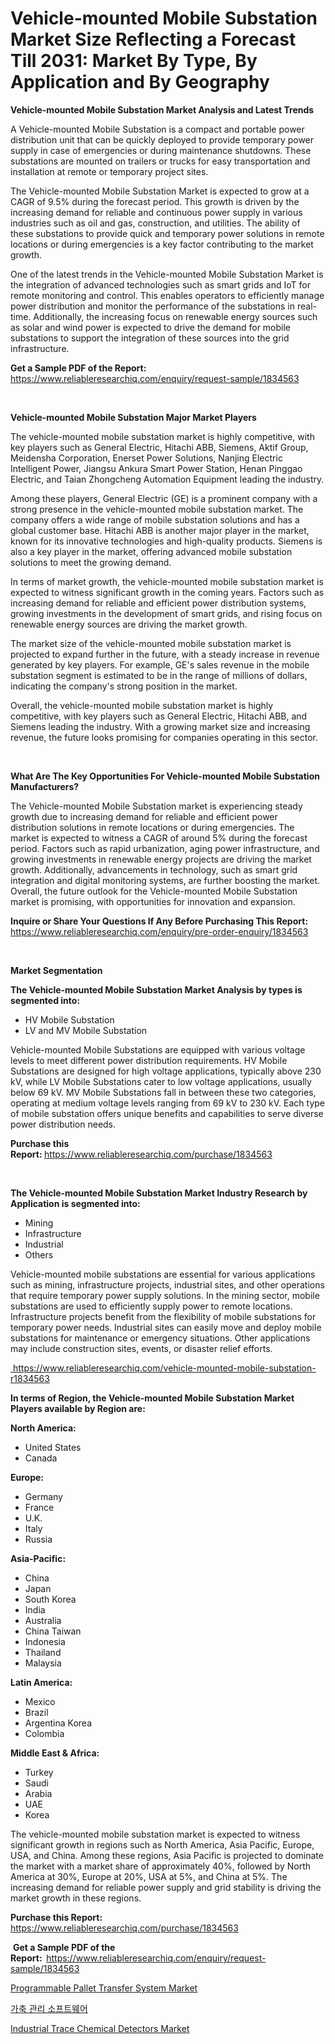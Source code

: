 <p><h1>Vehicle-mounted Mobile Substation Market Size Reflecting a Forecast Till 2031: Market By Type, By Application and By Geography</h1></p><p><strong>Vehicle-mounted Mobile Substation Market Analysis and Latest Trends</strong></p>
<p><p>A Vehicle-mounted Mobile Substation is a compact and portable power distribution unit that can be quickly deployed to provide temporary power supply in case of emergencies or during maintenance shutdowns. These substations are mounted on trailers or trucks for easy transportation and installation at remote or temporary project sites.</p><p>The Vehicle-mounted Mobile Substation Market is expected to grow at a CAGR of 9.5% during the forecast period. This growth is driven by the increasing demand for reliable and continuous power supply in various industries such as oil and gas, construction, and utilities. The ability of these substations to provide quick and temporary power solutions in remote locations or during emergencies is a key factor contributing to the market growth.</p><p>One of the latest trends in the Vehicle-mounted Mobile Substation Market is the integration of advanced technologies such as smart grids and IoT for remote monitoring and control. This enables operators to efficiently manage power distribution and monitor the performance of the substations in real-time. Additionally, the increasing focus on renewable energy sources such as solar and wind power is expected to drive the demand for mobile substations to support the integration of these sources into the grid infrastructure.</p></p>
<p><strong>Get a Sample PDF of the Report:&nbsp;</strong> <a href="https://www.reliableresearchiq.com/enquiry/request-sample/1834563">https://www.reliableresearchiq.com/enquiry/request-sample/1834563</a></p>
<p>&nbsp;</p>
<p><strong>Vehicle-mounted Mobile Substation Major Market Players</strong></p>
<p><p>The vehicle-mounted mobile substation market is highly competitive, with key players such as General Electric, Hitachi ABB, Siemens, Aktif Group, Meidensha Corporation, Enerset Power Solutions, Nanjing Electric Intelligent Power, Jiangsu Ankura Smart Power Station, Henan Pinggao Electric, and Taian Zhongcheng Automation Equipment leading the industry.</p><p>Among these players, General Electric (GE) is a prominent company with a strong presence in the vehicle-mounted mobile substation market. The company offers a wide range of mobile substation solutions and has a global customer base. Hitachi ABB is another major player in the market, known for its innovative technologies and high-quality products. Siemens is also a key player in the market, offering advanced mobile substation solutions to meet the growing demand.</p><p>In terms of market growth, the vehicle-mounted mobile substation market is expected to witness significant growth in the coming years. Factors such as increasing demand for reliable and efficient power distribution systems, growing investments in the development of smart grids, and rising focus on renewable energy sources are driving the market growth.</p><p>The market size of the vehicle-mounted mobile substation market is projected to expand further in the future, with a steady increase in revenue generated by key players. For example, GE's sales revenue in the mobile substation segment is estimated to be in the range of millions of dollars, indicating the company's strong position in the market.</p><p>Overall, the vehicle-mounted mobile substation market is highly competitive, with key players such as General Electric, Hitachi ABB, and Siemens leading the industry. With a growing market size and increasing revenue, the future looks promising for companies operating in this sector.</p></p>
<p>&nbsp;</p>
<p><strong>What Are The Key Opportunities For Vehicle-mounted Mobile Substation Manufacturers?</strong></p>
<p><p>The Vehicle-mounted Mobile Substation market is experiencing steady growth due to increasing demand for reliable and efficient power distribution solutions in remote locations or during emergencies. The market is expected to witness a CAGR of around 5% during the forecast period. Factors such as rapid urbanization, aging power infrastructure, and growing investments in renewable energy projects are driving the market growth. Additionally, advancements in technology, such as smart grid integration and digital monitoring systems, are further boosting the market. Overall, the future outlook for the Vehicle-mounted Mobile Substation market is promising, with opportunities for innovation and expansion.</p></p>
<p><strong>Inquire or Share Your Questions If Any Before Purchasing This Report:</strong> <a href="https://www.reliableresearchiq.com/enquiry/pre-order-enquiry/1834563">https://www.reliableresearchiq.com/enquiry/pre-order-enquiry/1834563</a></p>
<p>&nbsp;</p>
<p><strong>Market Segmentation</strong></p>
<p><strong>The Vehicle-mounted Mobile Substation Market Analysis by types is segmented into:</strong></p>
<p><ul><li>HV Mobile Substation</li><li>LV and MV Mobile Substation</li></ul></p>
<p><p>Vehicle-mounted Mobile Substations are equipped with various voltage levels to meet different power distribution requirements. HV Mobile Substations are designed for high voltage applications, typically above 230 kV, while LV Mobile Substations cater to low voltage applications, usually below 69 kV. MV Mobile Substations fall in between these two categories, operating at medium voltage levels ranging from 69 kV to 230 kV. Each type of mobile substation offers unique benefits and capabilities to serve diverse power distribution needs.</p></p>
<p><strong>Purchase this Report:&nbsp;</strong><a href="https://www.reliableresearchiq.com/purchase/1834563">https://www.reliableresearchiq.com/purchase/1834563</a></p>
<p>&nbsp;</p>
<p><strong>The Vehicle-mounted Mobile Substation Market Industry Research by Application is segmented into:</strong></p>
<p><ul><li>Mining</li><li>Infrastructure</li><li>Industrial</li><li>Others</li></ul></p>
<p><p>Vehicle-mounted mobile substations are essential for various applications such as mining, infrastructure projects, industrial sites, and other operations that require temporary power supply solutions. In the mining sector, mobile substations are used to efficiently supply power to remote locations. Infrastructure projects benefit from the flexibility of mobile substations for temporary power needs. Industrial sites can easily move and deploy mobile substations for maintenance or emergency situations. Other applications may include construction sites, events, or disaster relief efforts.</p></p>
<p><a href="https://www.reliableresearchiq.com/vehicle-mounted-mobile-substation-r1834563">&nbsp;https://www.reliableresearchiq.com/vehicle-mounted-mobile-substation-r1834563</a></p>
<p><strong>In terms of Region, the Vehicle-mounted Mobile Substation Market Players available by Region are:</strong></p>
<p>
    <p> <strong> North America: </strong>
        <ul>
            <li>United States</li>
            <li>Canada</li>
        </ul>
        </p> 
    <p> <strong> Europe: </strong>
        <ul>
            <li>Germany</li>
            <li>France</li>
            <li>U.K.</li>
            <li>Italy</li>
            <li>Russia</li>
        </ul>
        </p> 
    <p> <strong> Asia-Pacific: </strong>
        <ul>
            <li>China</li>
            <li>Japan</li>
            <li>South Korea</li>
            <li>India</li>
            <li>Australia</li>
            <li>China Taiwan</li>
            <li>Indonesia</li>
            <li>Thailand</li>
            <li>Malaysia</li>
        </ul>
        </p> 
    <p> <strong> Latin America: </strong>
        <ul>
            <li>Mexico</li>
            <li>Brazil</li>
            <li>Argentina Korea</li>
            <li>Colombia</li>
        </ul>
        </p> 
    <p> <strong> Middle East & Africa: </strong>
        <ul>
            <li>Turkey</li>
            <li>Saudi</li>
            <li>Arabia</li>
            <li>UAE</li>
            <li>Korea</li>
        </ul>
    </p>
    </p>
<p><p>The vehicle-mounted mobile substation market is expected to witness significant growth in regions such as North America, Asia Pacific, Europe, USA, and China. Among these regions, Asia Pacific is projected to dominate the market with a market share of approximately 40%, followed by North America at 30%, Europe at 20%, USA at 5%, and China at 5%. The increasing demand for reliable power supply and grid stability is driving the market growth in these regions.</p></p>
<p><strong>Purchase this Report: </strong><a href="https://www.reliableresearchiq.com/purchase/1834563">https://www.reliableresearchiq.com/purchase/1834563</a></p>
<p>&nbsp;<strong>Get a Sample PDF of the Report:&nbsp;&nbsp;</strong><a href="https://www.reliableresearchiq.com/enquiry/request-sample/1834563">https://www.reliableresearchiq.com/enquiry/request-sample/1834563</a></p>
<p><strong></strong></p>
<p><p><a href="https://github.com/nairnboy/Market-Research-Report-List-1/blob/main/programmable-pallet-transfer-system-market.md">Programmable Pallet Transfer System Market</a></p><p><a href="https://github.com/vdhdwjyp90142/Market-Research-Report-List-3/blob/main/514705071368.md">가축 관리 소프트웨어</a></p><p><a href="https://issuu.com/reportprime-2/docs/industrial-trace-chemical-detectors-market-size-20">Industrial Trace Chemical Detectors Market</a></p></p>